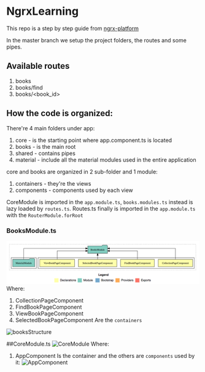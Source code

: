 # NgrxLearning
This repo is a step by step guide from [ngrx-platform](https://github.com/ngrx/platform/tree/master/example-app)

In the master branch we setup the project folders, the routes and some pipes.

## Available routes
1. books
2. books/find
3. books/<book_id>

## How the code is organized:
There're 4 main folders under app:
1. core - is the starting point where app.component.ts is located
2. books - is the main root
3. shared - contains pipes
4. material - include all the material modules used in the entire application

core and books are organized in 2 sub-folder and 1 module:
1. containers - they're the views
2. components - components used by each view

CoreModule is imported in the `app.module.ts`, `books.modules.ts` instead is lazy loaded by `routes.ts`. Routes.ts finally is imported in the `app.module.ts` with the `RouterModule.forRoot`

### BooksModule.ts
![Alt text](./doc/BooksModule.png?raw=true)
Where:
1. CollectionPageComponent
2. FindBookPageComponent
3. ViewBookPageComponent
4. SelectedBookPageComponent
Are the `containers`

![booksStructure]("https://github.com/daniele-zurico/ngrx-best-practice/doc/BooksStructure.png")

##CoreModule.ts
![CoreModule]("https://github.com/daniele-zurico/ngrx-best-practice/doc/CoreModule.png")
Where:
1. AppComponent
Is the container and the others are `components` used by it:
![AppComponent]("https://github.com/daniele-zurico/ngrx-best-practice/doc/AppComponent.png")
